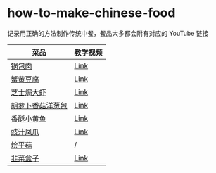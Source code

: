 # how-to-make-chinese-food

记录用正确的方法制作传统中餐，餐品大多都会附有对应的 YouTube 链接

| 菜品 | 教学视频 |
|-----|-----|
|[锅包肉](./recipes/%E9%94%85%E5%8C%85%E8%82%89.md) | [Link](https://www.youtube.com/watch?v=EwtylwuwLNc) |
|[蟹黄豆腐](./recipes/%E8%9F%B9%E9%BB%84%E8%B1%86%E8%85%90.md) | [Link](https://www.youtube.com/watch?v=c2g2M5ZOdbk) |
|[芝士焗大虾](./recipes/%E8%8A%9D%E5%A3%AB%E7%84%97%E5%A4%A7%E8%99%BE.md) | [Link](https://www.youtube.com/watch?v=EJAhau-i_Gg) |
|[胡萝卜香菇洋葱包](./recipes/%E8%83%A1%E8%90%9D%E5%8D%9C%E9%A6%99%E8%8F%87%E6%B4%8B%E8%91%B1%E5%8C%85.md) | [Link](https://www.youtube.com/watch?v=rpf0JRbbAa4) |
|[香酥小黄鱼](./recipes/%E9%A6%99%E9%85%A5%E5%B0%8F%E9%BB%84%E9%B1%BC.md) | [Link](https://www.youtube.com/watch?v=OAWgrXJrWfs) |
|[豉汁凤爪](./recipes/%E9%A6%99%E9%85%A5%E5%B0%8F%E9%BB%84%E9%B1%BC.md) | [Link](https://www.youtube.com/watch?v=nkHYh4Bmb8k) |
|[烩平菇](./recipes/%E7%83%A9%E5%B9%B3%E8%8F%87.md) | / |
|[韭菜盒子](./recipes/%E9%9F%AD%E8%8F%9C%E7%9B%92%E5%AD%90.md) | [Link]() |